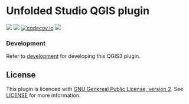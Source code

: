# Unfolded Studio QGIS plugin
![](https://github.com/UnfoldedInc/qgis-plugin/workflows/Tests/badge.svg)
![](https://github.com/UnfoldedInc/qgis-plugin/workflows/TestsLTR/badge.svg)
[![codecov.io](https://codecov.io/github/UnfoldedInc/qgis-plugin/coverage.svg?branch=master)](https://codecov.io/github/UnfoldedInc/qgis-plugin?branch=master)
![](https://github.com/UnfoldedInc/qgis-plugin/workflows/Release/badge.svg)


### Development

Refer to [development](docs/development.md) for developing this QGIS3 plugin.

## License
This plugin is licenced with
[GNU Genereal Public License, version 2](https://www.gnu.org/licenses/old-licenses/gpl-2.0.en.html).
See [LICENSE](LICENSE) for more information.
